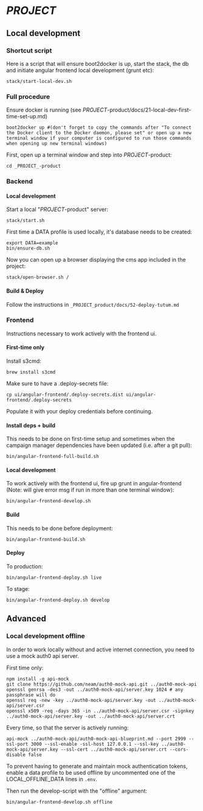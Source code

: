 _PROJECT_
========

## Local development

### Shortcut script

Here is a script that will ensure boot2docker is up, start the stack, the db and initiate angular frontend local development (grunt etc):

    stack/start-local-dev.sh

### Full procedure

Ensure docker is running (see _PROJECT_-product/docs/21-local-dev-first-time-set-up.md)

    boot2docker up #(don't forget to copy the commands after "To connect the Docker client to the Docker daemon, please set" or open up a new terminal window if your computer is configured to run those commands when opening up new terminal windows)

First, open up a terminal window and step into _PROJECT_-product:

    cd _PROJECT_-product

### Backend

#### Local development

Start a local "_PROJECT_-product" server:

    stack/start.sh

First time a DATA profile is used locally, it's database needs to be created:

    export DATA=example
    bin/ensure-db.sh

Now you can open up a browser displaying the cms app included in the project:

    stack/open-browser.sh /

#### Build & Deploy

Follow the instructions in `_PROJECT_product/docs/52-deploy-tutum.md`

### Frontend

Instructions necessary to work actively with the frontend ui.

#### First-time only

Install s3cmd:

    brew install s3cmd

Make sure to have a .deploy-secrets file:

    cp ui/angular-frontend/.deploy-secrets.dist ui/angular-frontend/.deploy-secrets

Populate it with your deploy credentials before continuing.

#### Install deps + build

This needs to be done on first-time setup and sometimes when the campaign manager dependencies have been updated (i.e. after a git pull):

    bin/angular-frontend-full-build.sh

#### Local development

To work actively with the frontend ui, fire up grunt in angular-frontend (Note: will give error msg if run in more than one terminal window):

    bin/angular-frontend-develop.sh

#### Build

This needs to be done before deployment:

    bin/angular-frontend-build.sh

#### Deploy

To production:

    bin/angular-frontend-deploy.sh live

To stage:

    bin/angular-frontend-deploy.sh develop

## Advanced

### Local development offline

In order to work locally without and active internet connection, you need to use a mock auth0 api server.

First time only:

    npm install -g api-mock
    git clone https://github.com/neam/auth0-mock-api.git ../auth0-mock-api
    openssl genrsa -des3 -out ../auth0-mock-api/server.key 1024 # any passphrase will do
    openssl req -new -key ../auth0-mock-api/server.key -out ../auth0-mock-api/server.csr
    openssl x509 -req -days 365 -in ../auth0-mock-api/server.csr -signkey ../auth0-mock-api/server.key -out ../auth0-mock-api/server.crt

Every time, so that the server is actively running:

    api-mock ../auth0-mock-api/auth0-mock-api-blueprint.md --port 2999 --ssl-port 3000 --ssl-enable -ssl-host 127.0.0.1 --ssl-key ../auth0-mock-api/server.key --ssl-cert ../auth0-mock-api/server.crt --cors-disable false

To prevent having to generate and maintain mock authentication tokens, enable a data profile to be used offline by uncommented one of the LOCAL_OFFLINE_DATA lines in `.env`.

Then run the develop-script with the "offline" argument:

    bin/angular-frontend-develop.sh offline
